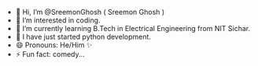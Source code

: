 - 👋 Hi, I’m @SreemonGhosh ( Sreemon Ghosh )
- 👀 I’m interested in coding.
- 🌱 I’m currently learning B.Tech in Electrical Engineering from NIT Sichar.
- 🤖 I have just started python development.
- 😄 Pronouns: He/Him ✨
- ⚡ Fun fact: comedy...

<!---
sreemonghosh/sreemonghosh is a ✨ special ✨ repository because its `README.md` (this file) appears on your GitHub profile.
You can click the Preview link to take a look at your changes.
--->
